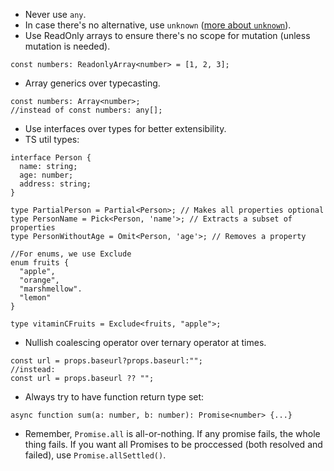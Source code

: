 - Never use `any`.
- In case there's no alternative, use `unknown` ([more about `unknown`](https://github.com/Microsoft/TypeScript/pull/24439)).
- Use ReadOnly arrays to ensure there's no scope for mutation (unless mutation is needed).

```
const numbers: ReadonlyArray<number> = [1, 2, 3];
```

- Array generics over typecasting.

```
const numbers: Array<number>;
//instead of const numbers: any[];
```

- Use interfaces over types for better extensibility.
- TS util types:

```
interface Person {
  name: string;
  age: number;
  address: string;
}

type PartialPerson = Partial<Person>; // Makes all properties optional
type PersonName = Pick<Person, 'name'>; // Extracts a subset of properties
type PersonWithoutAge = Omit<Person, 'age'>; // Removes a property

//For enums, we use Exclude
enum fruits {
  "apple",
  "orange",
  "marshmellow".
  "lemon"
}

type vitaminCFruits = Exclude<fruits, "apple">;
```

- Nullish coalescing operator over ternary operator at times.

```
const url = props.baseurl?props.baseurl:"";
//instead:
const url = props.baseurl ?? "";
```

- Always try to have function return type set:

```
async function sum(a: number, b: number): Promise<number> {...}
```

- Remember, `Promise.all` is all-or-nothing. If any promise fails, the whole thing fails.
  If you want all Promises to be proccessed (both resolved and failed), use `Promise.allSettled()`.
